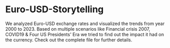# Euro-USD-Storytelling
We analyzed Euro-USD exchange rates and visualized the trends from year 2000 to 2023. Based on multiple scenarios like Financial crisis 2007, COVID19 &amp; Four US Presidents' Era we tried to find out the impact it had on the currency. Check out the complete file for further details.
